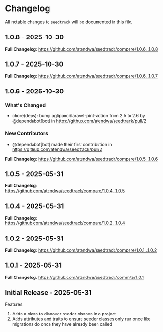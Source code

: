 # Changelog

All notable changes to `seedtrack` will be documented in this file.

## 1.0.8 - 2025-10-30

**Full Changelog**: https://github.com/atendwa/seedtrack/compare/1.0.6...1.0.8

## 1.0.7 - 2025-10-30

**Full Changelog**: https://github.com/atendwa/seedtrack/compare/1.0.6...1.0.7

## 1.0.6 - 2025-10-30

### What's Changed

* chore(deps): bump aglipanci/laravel-pint-action from 2.5 to 2.6 by @dependabot[bot] in https://github.com/atendwa/seedtrack/pull/2

### New Contributors

* @dependabot[bot] made their first contribution in https://github.com/atendwa/seedtrack/pull/2

**Full Changelog**: https://github.com/atendwa/seedtrack/compare/1.0.5...1.0.6

## 1.0.5 - 2025-05-31

**Full Changelog**: https://github.com/atendwa/seedtrack/compare/1.0.4...1.0.5

## 1.0.4 - 2025-05-31

**Full Changelog**: https://github.com/atendwa/seedtrack/compare/1.0.2...1.0.4

## 1.0.2 - 2025-05-31

**Full Changelog**: https://github.com/atendwa/seedtrack/compare/1.0.1...1.0.2

## 1.0.1 - 2025-05-31

**Full Changelog**: https://github.com/atendwa/seedtrack/commits/1.0.1

## Initial Release - 2025-05-31

Features

1. Adds a class to discover seeder classes in a project
2. Adds attributes and traits to ensure seeder classes only run once like migrations do once they have already been called
